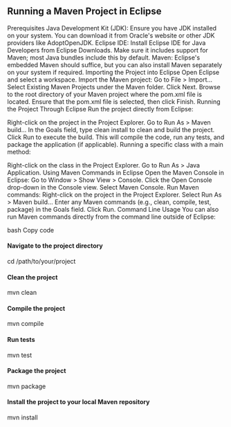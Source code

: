 ## Running a Maven Project in Eclipse
Prerequisites
Java Development Kit (JDK): Ensure you have JDK installed on your system. You can download it from Oracle's website or other JDK providers like AdoptOpenJDK.
Eclipse IDE: Install Eclipse IDE for Java Developers from Eclipse Downloads. Make sure it includes support for Maven; most Java bundles include this by default.
Maven: Eclipse's embedded Maven should suffice, but you can also install Maven separately on your system if required.
Importing the Project into Eclipse
Open Eclipse and select a workspace.
Import the Maven project:
Go to File > Import...
Select Existing Maven Projects under the Maven folder.
Click Next.
Browse to the root directory of your Maven project where the pom.xml file is located.
Ensure that the pom.xml file is selected, then click Finish.
Running the Project
Through Eclipse
Run the project directly from Eclipse:

Right-click on the project in the Project Explorer.
Go to Run As > Maven build...
In the Goals field, type clean install to clean and build the project.
Click Run to execute the build. This will compile the code, run any tests, and package the application (if applicable).
Running a specific class with a main method:

Right-click on the class in the Project Explorer.
Go to Run As > Java Application.
Using Maven Commands in Eclipse
Open the Maven Console in Eclipse:
Go to Window > Show View > Console.
Click the Open Console drop-down in the Console view.
Select Maven Console.
Run Maven commands:
Right-click on the project in the Project Explorer.
Select Run As > Maven build...
Enter any Maven commands (e.g., clean, compile, test, package) in the Goals field.
Click Run.
Command Line Usage
You can also run Maven commands directly from the command line outside of Eclipse:

bash
Copy code
#### Navigate to the project directory
cd /path/to/your/project

#### Clean the project
mvn clean

#### Compile the project
mvn compile

#### Run tests
mvn test

#### Package the project
mvn package

#### Install the project to your local Maven repository
mvn install
